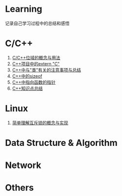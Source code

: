 # Learning
记录自己学习过程中的总结和感悟

# C/C++

1. [C/C++位域的概念与用法](./C++/C位域.md)
2. [C++项目中的extern "C"](./C++/C++项目中的externC.md)
3. [C++中与"类"有关的注意事项与总结](./C++/C++与类有关的注意事项总结.md)
4. [C++中的sizeof](./C++/C++sizeof()和一道面试题.md)
5. [C++中指向函数的指针](./C++/C++指向函数的指针.md)
6. [C++知识点总结](./C++/C++知识点总结.md)

# Linux

1. [简单理解互斥锁的概念与实现](./Linux/互斥锁的实现.md)

# Data Structure & Algorithm



# Network



# Others